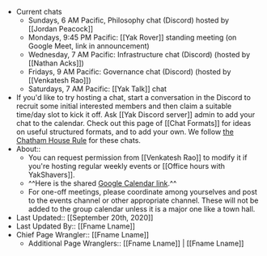 - Current chats 
    - Sundays, 6 AM Pacific, Philosophy chat (Discord) hosted by [[Jordan Peacock]]
    - Mondays, 9:45 PM Pacific: [[Yak Rover]] standing meeting (on Google Meet, link in announcement)
    - Wednesday, 7 AM Pacific: Infrastructure chat (Discord) (hosted by [[Nathan Acks]])
    - Fridays, 9 AM Pacific: Governance chat (Discord) (hosted by [[Venkatesh Rao]])
    - Saturdays, 7 AM Pacific: [[Yak Talk]] chat
- If you'd like to try hosting a chat, start a conversation in the Discord to recruit some initial interested members and then claim a suitable time/day slot to kick it off. Ask [[Yak Discord server]] admin to add your chat to the calendar. Check out this page of [[Chat Formats]] for ideas on useful structured formats, and to add your own. We follow [the Chatham House Rule](https://en.wikipedia.org/wiki/Chatham_House_Rule) for these chats.
- About:: 
    - You can request permission from [[Venkatesh Rao]] to modify it if you're hosting regular weekly events or [[Office hours with YakShavers]]. 
    - ^^Here is the shared [Google Calendar link](https://calendar.google.com/calendar?cid=bzk5NW00MzE3M2Jwc2xtaGg0OW5tcnA1aTRAZ3JvdXAuY2FsZW5kYXIuZ29vZ2xlLmNvbQ).^^
    - For one-off meetings, please coordinate among yourselves and post to the events channel or other appropriate channel. These will not be added to the group calendar unless it is a major one like a town hall.
- Last Updated:: [[September 20th, 2020]]
- Last Updated By:: [[Fname Lname]]
- Chief Page Wrangler:: [[Fname Lname]]
    - Additional Page Wranglers:: [[Fname Lname]] | [[Fname Lname]] 

